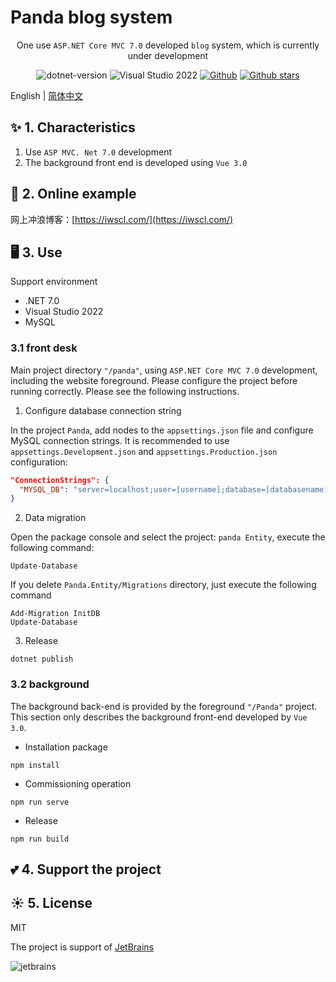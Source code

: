 # Panda blog system

<div align="center">

One use `ASP.NET Core MVC 7.0` developed `blog` system, which is currently under development

 ![dotnet-version](https://img.shields.io/badge/.NET%207.0-blue)  ![Visual Studio 2022](https://img.shields.io/badge/Visual%20Studio%20-2022-blueviolet)     [![Github](https://img.shields.io/badge/%20-github-%2324292e)](https://github.com/coolqingcheng/Panda) [![Github stars](https://img.shields.io/github/stars/coolqingcheng/Panda)](https://github.com/coolqingcheng/Panda)
</div>

English | [简体中文](README-zh_CN.md)

## ✨ 1. Characteristics

1. Use `ASP MVC. Net 7.0` development
2. The background front end is developed using `Vue 3.0`

## 🌈 2. Online example



网上冲浪博客：[https://iwscl.com/](https://iwscl.com/)

## 🖥 3. Use

Support environment

- .NET 7.0
- Visual Studio 2022
- MySQL

### 3.1 front desk

Main project directory `"/panda"`, using `ASP.NET Core MVC 7.0` development, including the website foreground. Please configure the project before running correctly. Please see the following instructions.

1. Configure database connection string

In the project `Panda`, add nodes to the `appsettings.json` file and configure MySQL connection strings. It is recommended to use `appsettings.Development.json` and `appsettings.Production.json` configuration:

```json
"ConnectionStrings": {
  "MYSQL_DB": "server=localhost;user=[username];database=[databasename];port=[port];password=[password];SslMode=None"
}
```

2. Data migration

Open the package console and select the project: `panda Entity`, execute the following command:

```shell
Update-Database
```

If you delete `Panda.Entity/Migrations` directory, just execute the following command

```shell
Add-Migration InitDB
Update-Database
```

3. Release

```shell
dotnet publish
```

### 3.2 background

The background back-end is provided by the foreground `"/Panda"` project. This section only describes the background front-end developed by `Vue 3.0`.

- Installation package

```shell
npm install
```

- Commissioning operation

```shell
npm run serve
```

- Release

```shell
npm run build
```

## 💕 4. Support the project


## ☀️ 5. License

MIT

The project is support of [JetBrains](https://jb.gg/OpenSourceSupport)

![jetbrains](https://resources.jetbrains.com/storage/products/company/brand/logos/jb_beam.svg)
